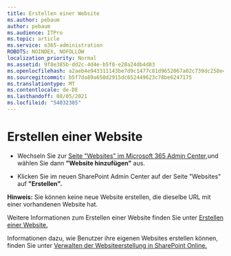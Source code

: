 ```yaml
---
title: Erstellen einer Website
ms.author: pebaum
author: pebaum
ms.audience: ITPro
ms.topic: article
ms.service: o365-administration
ROBOTS: NOINDEX, NOFOLLOW
localization_priority: Normal
ms.assetid: 9f8e385b-dd2c-4d4e-b5f0-e28a24db4d83
ms.openlocfilehash: a2aeb4e943311143be7d9c1477c81d9652067a02c739dc258e4187deb79cade7
ms.sourcegitcommit: b5f7da89a650d2915dc652449623c78be6247175
ms.translationtype: MT
ms.contentlocale: de-DE
ms.lasthandoff: 08/05/2021
ms.locfileid: "54032305"
---
```

# <a name="create-a-site"></a>Erstellen einer Website

- Wechseln Sie zur [Seite "Websites" im Microsoft 365 Admin Center,](https://portal.office.com/adminportal/home#/SitesList)und wählen Sie dann **"Website hinzufügen"** aus. 
    
- Klicken Sie im neuen SharePoint Admin Center auf der Seite "Websites" auf **"Erstellen".** 
    
**Hinweis:** Sie können keine neue Website erstellen, die dieselbe URL mit einer vorhandenen Website hat. 
  
Weitere Informationen zum Erstellen einer Website finden Sie unter [Erstellen einer Website.](https://go.microsoft.com/fwlink/?linkid=866295)
  
Informationen dazu, wie Benutzer ihre eigenen Websites erstellen können, finden Sie unter [Verwalten der Websiteerstellung in SharePoint Online.](https://go.microsoft.com/fwlink/?linkid=866296)
  

